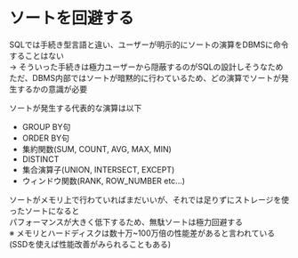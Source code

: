 # ソートを回避する
SQLでは手続き型言語と違い、ユーザーが明示的にソートの演算をDBMSに命令することはない  
-> そういった手続きは極力ユーザーから隠蔽するのがSQLの設計しそうなため  
ただ、DBMS内部ではソートが暗黙的に行わているため、どの演算でソートが発生するかの意識が必要  

ソートが発生する代表的な演算は以下
- GROUP BY句
- ORDER BY句
- 集約関数(SUM, COUNT, AVG, MAX, MIN)
- DISTINCT
- 集合演算子(UNION, INTERSECT, EXCEPT)
- ウィンドウ関数(RANK, ROW_NUMBER etc...)

ソートがメモリ上で行わていればまだいいが、それでは足りずにストレージを使ったソートになると  
パフォーマンスが大きく低下するため、無駄ソートは極力回避する  
※ メモリとハードディスクは数十万~100万倍の性能差があると言われている(SSDを使えば性能改善がみられることもある)   
